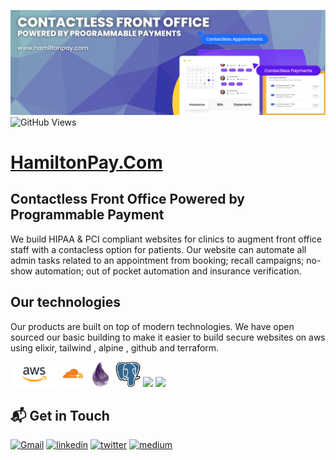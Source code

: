 ![alt README header](https://raw.githubusercontent.com/ah-dot-ai/.github/main/assets/banner.png)
![GitHub Views](https://komarev.com/ghpvc/?username=ah-dot-ai&color=FAC151)

# <a href="https://www.alexanderhamilton.ai">HamiltonPay.Com</a>

## Contactless Front Office Powered by Programmable Payment

We build HIPAA & PCI compliant websites for clinics to augment front office staff with a contacless option for patients. Our website can automate all admin tasks related to an appointment from booking; recall campaigns; no-show automation; out of pocket automation and insurance verification.


## Our technologies

Our products are built on top of modern technologies. We have open sourced our basic building to make it easier to build secure websites on aws using elixir, tailwind , alpine , github and terraform.

<p align="left">
  

  
<img src="https://raw.githubusercontent.com/ah-dot-ai/.github/main/assets/aws.png" height="40" width="auto" style="background-color:grey;">

<img src="https://raw.githubusercontent.com/ah-dot-ai/.github/main/assets/cloudflare.svg" height="auto" width="40">
<img src="https://raw.githubusercontent.com/ah-dot-ai/.github/main/assets/elixir.svg" height="auto" width="40">
<img src="https://raw.githubusercontent.com/ah-dot-ai/.github/main/assets/postgre.svg" height="auto" width="40">
<img src="https://raw.githubusercontent.com/ah-dot-ai/.github/main/assets/visualstudio-plain.svg" height="auto" width="40">
<img src="https://raw.githubusercontent.com/ah-dot-ai/.github/main/assets/git-original.svg" height="auto" width="40">
</p>

## 📬 Get in Touch

[<img alt="Gmail" src="https://img.shields.io/badge/Gmail-D14836?style=for-the-badge&logo=gmail&logoColor=white" />](mailto:contact@hamiltonpay.com)
[<img alt="linkedin" src="https://img.shields.io/badge/linkedin-%230077B5.svg?&style=for-the-badge&logo=linkedin&logoColor=white"/>](https://www.linkedin.com/company/hamilton-pay)
[<img alt="twitter" src="https://img.shields.io/badge/twitter-%231DA1F2.svg?&style=for-the-badge&logo=twitter&logoColor=white" />](https://twitter.com/hamilton_pay)
[<img alt="medium" src="https://img.shields.io/badge/medium-000000.svg?&style=for-the-badge&logo=medium&logoColor=white"/>](https://blog.hamiltonpay.com/)
